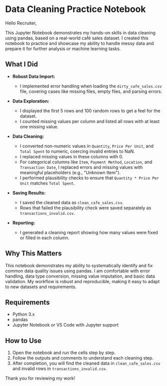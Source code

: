 # Data Cleaning Practice Notebook

Hello Recruiter,

This Jupyter Notebook demonstrates my hands-on skills in data cleaning using pandas, based on a real-world café sales dataset. I created this notebook to practice and showcase my ability to handle messy data and prepare it for further analysis or machine learning tasks.

## What I Did

- **Robust Data Import:**
	- I implemented error handling when loading the `dirty_cafe_sales.csv` file, covering cases like missing files, empty files, and parsing errors.

- **Data Exploration:**
	- I displayed the first 5 rows and 100 random rows to get a feel for the dataset.
	- I counted missing values per column and listed all rows with at least one missing value.

- **Data Cleaning:**
	- I converted non-numeric values in `Quantity`, `Price Per Unit`, and `Total Spent` to numeric, coercing invalid entries to NaN.
	- I replaced missing values in these columns with 0.
	- For categorical columns like `Item`, `Payment Method`, `Location`, and `Transaction Date`, I replaced errors and missing values with meaningful placeholders (e.g., "Unknown Item").
	- I performed plausibility checks to ensure that `Quantity * Price Per Unit` matches `Total Spent`.

- **Saving Results:**
	- I saved the cleaned data as `clean_cafe_sales.csv`.
	- Rows that failed the plausibility check were saved separately as `transactions_invalid.csv`.

- **Reporting:**
	- I generated a cleaning report showing how many values were fixed or filled in each column.

## Why This Matters

This notebook demonstrates my ability to systematically identify and fix common data quality issues using pandas. I am comfortable with error handling, data type conversion, missing value imputation, and basic data validation. My workflow is robust and reproducible, making it easy to adapt to new datasets and requirements.

## Requirements
- Python 3.x
- pandas
- Jupyter Notebook or VS Code with Jupyter support

## How to Use
1. Open the notebook and run the cells step by step.
2. Follow the outputs and comments to understand each cleaning step.
3. After completion, you will find the cleaned data in `clean_cafe_sales.csv` and invalid rows in `transactions_invalid.csv`.

Thank you for reviewing my work!